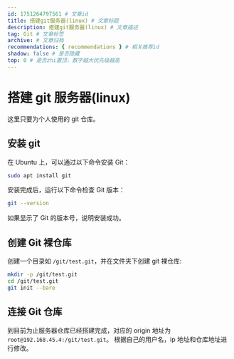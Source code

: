 ```yaml
---
id: 1751264797561 # 文章id
title: 搭建git服务器(linux) # 文章标题
description: 搭建git服务器(linux) # 文章描述
tag: Git # 文章标签
archive: # 文章归档
recommendations: { recommendations } # 相关推荐id
shadow: false # 是否隐藏
top: 0 # 是否zhi置顶，数字越大优先级越高
---
```


# 搭建 git 服务器(linux)

这里只要为个人使用的 git 仓库。

## 安装 git

在 Ubuntu 上，可以通过以下命令安装 Git：

```bash
sudo apt install git
```

安装完成后，运行以下命令检查 Git 版本：

```bash
git --version
```

如果显示了 Git 的版本号，说明安装成功。

## 创建 Git 裸仓库

创建一个目录如 `/git/test.git`，并在文件夹下创建 git 裸仓库:

```bash
mkdir -p /git/test.git
cd /git/test.git
git init --bare
```

## 连接 Git 仓库

到目前为止服务器仓库已经搭建完成，对应的 origin 地址为 `root@192.168.45.4:/git/test.git`。 根据自己的用户名，ip 地址和仓库地址进行修改。

<!--
## 密码缓存

在添加了远程地址后，进行推送，拉取等操作时还需要输入密码。可使用 git 缓存功能对用户密码进行缓存。

- 设置全局缓存功能，默认 15 分钟：

```bash
git config --global credential.helper
```

- 设置具体的时间，单位秒：

```bash
git config --global credential.helper "cache --timeout=3600"
```

- 设置单个仓库，到该仓库目录下：

```bash
git config credential.helper "cache --timeout=3600"
```

在设置完后可以查看仓库目录下的`config`文件：

```bash title=config
[core]
	repositoryformatversion = 0
	filemode = true
	bare = true
[credential]
	helper = cache --timeout=3600
```

- core.bare 表示裸仓库
- credential.helper 缓存用户信息策论 -->
